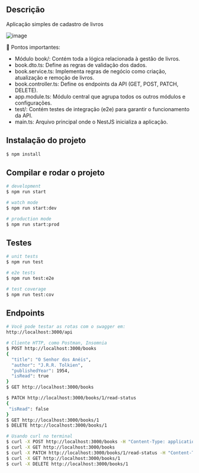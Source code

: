 
## Descrição

 Aplicação simples de cadastro de livros

![image](https://github.com/user-attachments/assets/d8d41a25-6464-46be-9c5b-9990ae03d632)

🔹 Pontos importantes:
- Módulo book/: Contém toda a lógica relacionada à gestão de livros.
- book.dto.ts: Define as regras de validação dos dados.
- book.service.ts: Implementa regras de negócio como criação, atualização e remoção de livros.
- book.controller.ts: Define os endpoints da API (GET, POST, PATCH, DELETE).
- app.module.ts: Módulo central que agrupa todos os outros módulos e configurações.
- test/: Contém testes de integração (e2e) para garantir o funcionamento da API.
- main.ts: Arquivo principal onde o NestJS inicializa a aplicação.


## Instalação do projeto

```bash
$ npm install
```

## Compilar e rodar o projeto

```bash
# development
$ npm run start

# watch mode
$ npm run start:dev

# production mode
$ npm run start:prod
```
## Testes

```bash
# unit tests
$ npm run test

# e2e tests
$ npm run test:e2e

# test coverage
$ npm run test:cov
```
## Endpoints

```bash
# Você pode testar as rotas com o swagger em:
http://localhost:3000/api

# Cliente HTTP, como Postman, Insomnia
$ POST http://localhost:3000/books
{
  "title": "O Senhor dos Anéis",
  "author": "J.R.R. Tolkien",
  "publishedYear": 1954,
  "isRead": true
}
$ GET http://localhost:3000/books

$ PATCH http://localhost:3000/books/1/read-status
{
 "isRead": false
}
$ GET http://localhost:3000/books/1
$ DELETE http://localhost:3000/books/1

# Usando curl no terminal
$ curl -X POST http://localhost:3000/books -H "Content-Type: application/json" -d '{"title": "O Senhor dos Anéis", "author": "J.R.R. Tolkien", "publishedYear": 1954, "isRead": false}'
$ curl -X GET http://localhost:3000/books
$ curl -X PATCH http://localhost:3000/books/1/read-status -H "Content-Type: application/json" -d '{"isRead": true}'
$ curl -X GET http://localhost:3000/books/1
$ curl -X DELETE http://localhost:3000/books/1
```

